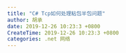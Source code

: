 ```yaml
---
title: "C# Tcp如何处理粘包半包问题"
author: 胡承
date: 2019-12-26 10:23:3 +0800
CreateTime: 2019-12-26 10:23:3 +0800
categories: .net 网络
---
```


